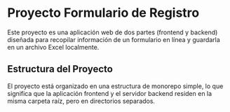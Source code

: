 # Proyecto Formulario de Registro

Este proyecto es una aplicación web de dos partes (frontend y backend) diseñada para recopilar información de un formulario en línea y guardarla en un archivo Excel localmente.

## Estructura del Proyecto

El proyecto está organizado en una estructura de monorepo simple, lo que significa que la aplicación frontend y el servidor backend residen en la misma carpeta raíz, pero en directorios separados.
